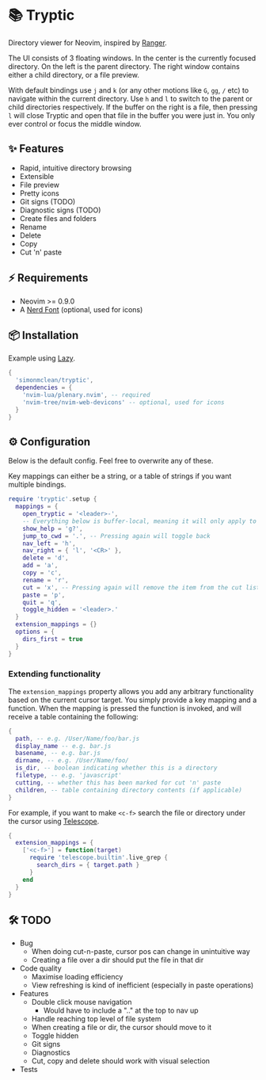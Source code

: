 # 📚 Tryptic

Directory viewer for Neovim, inspired by [Ranger](https://github.com/ranger/ranger).

The UI consists of 3 floating windows. In the center is the currently focused directory. On the left is the parent directory.
The right window contains either a child directory, or a file preview.

With default bindings use `j` and `k` (or any other motions like `G`,  `gg`, `/` etc) to navigate within the current directory.
Use `h` and `l` to switch to the parent or child directories respectively.
If the buffer on the right is a file, then pressing `l` will close Tryptic and open that file in the buffer you were just in.
You only ever control or focus the middle window.

## ✨ Features

- Rapid, intuitive directory browsing
- Extensible
- File preview
- Pretty icons
- Git signs (TODO)
- Diagnostic signs (TODO)
- Create files and folders
- Rename
- Delete
- Copy
- Cut 'n' paste

## ⚡️ Requirements

- Neovim >= 0.9.0
- A [Nerd Font](https://www.nerdfonts.com/) (optional, used for icons)

## 📦 Installation

Example using [Lazy](https://github.com/folke/lazy.nvim).

```lua
{
  'simonmclean/tryptic',
  dependencies = {
    'nvim-lua/plenary.nvim', -- required
    'nvim-tree/nvim-web-devicons' -- optional, used for icons
  }
}
```

## ⚙️ Configuration

Below is the default config. Feel free to overwrite any of these.

Key mappings can either be a string, or a table of strings if you want multiple bindings.

```lua
require 'tryptic'.setup {
  mappings = {
    open_tryptic = '<leader>-',
    -- Everything below is buffer-local, meaning it will only apply to Tryptic windows
    show_help = 'g?',
    jump_to_cwd = '.', -- Pressing again will toggle back
    nav_left = 'h',
    nav_right = { 'l', '<CR>' },
    delete = 'd',
    add = 'a',
    copy = 'c',
    rename = 'r',
    cut = 'x', -- Pressing again will remove the item from the cut list
    paste = 'p',
    quit = 'q',
    toggle_hidden = '<leader>.'
  }
  extension_mappings = {}
  options = {
    dirs_first = true
  }
}
```

### Extending functionality

The `extension_mappings` property allows you add any arbitrary functionality based on the current cursor target.
You simply provide a key mapping and a function. When the mapping is pressed the function is invoked, and will receive a table containing the following:

```lua
{
  path, -- e.g. /User/Name/foo/bar.js
  display_name -- e.g. bar.js
  basename, -- e.g. bar.js
  dirname, -- e.g. /User/Name/foo/
  is_dir, -- boolean indicating whether this is a directory
  filetype, -- e.g. 'javascript'
  cutting, -- whether this has been marked for cut 'n' paste
  children, -- table containing directory contents (if applicable)
}
```

For example, if you want to make `<c-f>` search the file or directory under the cursor using [Telescope](https://github.com/nvim-telescope/telescope.nvim).

```lua
{
  extension_mappings = {
    ['<c-f>'] = function(target)
      require 'telescope.builtin'.live_grep {
        search_dirs = { target.path }
      }
    end
  }
}
```

## 🛠️ TODO
- Bug
    - When doing cut-n-paste, cursor pos can change in unintuitive way
    - Creating a file over a dir should put the file in that dir
- Code quality
    - Maximise loading efficiency
    - View refreshing is kind of inefficient (especially in paste operations)
- Features
    - Double click mouse navigation
        - Would have to include a ".." at the top to nav up
    - Handle reaching top level of file system
    - When creating a file or dir, the cursor should move to it
    - Toggle hidden
    - Git signs
    - Diagnostics
    - Cut, copy and delete should work with visual selection
- Tests
